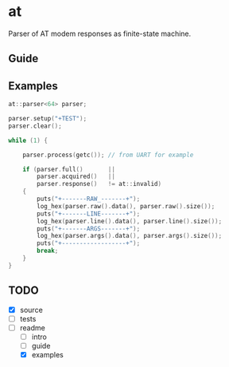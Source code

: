 # at

Parser of AT modem responses as finite-state machine.

## Guide

## Examples

```cpp
at::parser<64> parser;

parser.setup("+TEST");
parser.clear();

while (1) {

    parser.process(getc()); // from UART for example

    if (parser.full()       ||
        parser.acquired()   ||
        parser.response()   != at::invalid) 
    {
        puts("+-------RAW_-------+");
        log_hex(parser.raw().data(), parser.raw().size());
        puts("+-------LINE-------+");
        log_hex(parser.line().data(), parser.line().size());
        puts("+-------ARGS-------+");
        log_hex(parser.args().data(), parser.args().size());
        puts("+------------------+");
        break;
    }
}
```

## TODO

- [x] source
- [ ] tests
- [ ] readme
    - [ ] intro
    - [ ] guide
    - [x] examples
